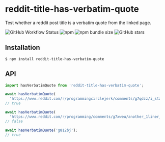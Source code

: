 # reddit-title-has-verbatim-quote

Test whether a reddit post title is a verbatim quote from the linked page.

![GitHub Workflow Status](https://img.shields.io/github/workflow/status/ammaraskar/reddit-title-has-verbatim-quote/CI)
![npm](https://img.shields.io/npm/v/reddit-title-has-verbatim-quote)
![npm bundle size](https://img.shields.io/bundlephobia/min/reddit-title-has-verbatim-quote)
![GitHub stars](https://img.shields.io/github/stars/ammaraskar/reddit-title-has-verbatim-quote?style=social)


## Installation

    $ npm install reddit-title-has-verbatim-quote

## API

```typescript
import hasVerbatimQuote from 'reddit-title-has-verbatim-quote';

await hasVerbatimQuote(
  'https://www.reddit.com/r/programmingcirclejerk/comments/g7qdzz/i_started_programming_rust_because_i_saw_that_it/');
// true

await hasVerbatimQuote(
  'https://www.reddit.com/r/programming/comments/g7xweu/another_1liner_npm_package_broke_the_js_ecosystem/');
// false

await hasVerbatimQuote('g812bj');
// true
```
